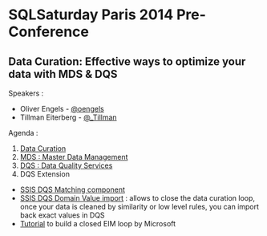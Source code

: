 # SQLSaturday Paris 2014 Pre-Conference
## Data Curation: Effective ways to optimize your data with MDS & DQS

Speakers :

* Oliver Engels - [@oengels](https://twitter.com/oengels)
* Tillman Eiterberg - [@_Tillman](https://twitter.com/_Tillman)

Agenda : 

1. [Data Curation](https://github.com/Fleid/SQLSat-Paris-2014---DQS-MDS-PreConf/blob/master/DataCuration.md)
2. [MDS : Master Data Management](https://github.com/Fleid/SQLSat-Paris-2014---DQS-MDS-PreConf/blob/master/MDS.md)
3. [DQS : Data Quality Services](https://github.com/Fleid/SQLSat-Paris-2014---DQS-MDS-PreConf/blob/master/DQS.md)
4. DQS Extension
  - [SSIS DQS Matching component](https://ssisdqsmatching.codeplex.com/)
  - [SSIS DQS Domain Value import](https://domainvalueimport.codeplex.com/) : allows to close the data curation loop, once your data is cleaned by similarity or low level rules, you can import back exact values in DQS
  - [Tutorial](http://www.microsoft.com/en-us/download/details.aspx?id=35462) to build a closed EIM loop by Microsoft
